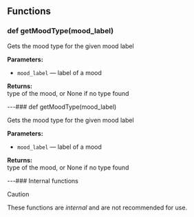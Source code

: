 ## Functions

### def getMoodType(mood_label)

Gets the mood type for the given mood label

**Parameters:**
- `mood_label` &mdash; label of a mood


**Returns:**<br>
type of the mood, or None if no type found

---### def getMoodType(mood_label)

Gets the mood type for the given mood label

**Parameters:**
- `mood_label` &mdash; label of a mood


**Returns:**<br>
type of the mood, or None if no type found

---### Internal functions

> [!CAUTION]
> These functions are *internal* and are not recommended for use.


